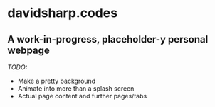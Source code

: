 # davidsharp.codes
## A work-in-progress, placeholder-y personal webpage
*TODO:*
+ Make a pretty background
+ Animate into more than a splash screen
+ Actual page content and further pages/tabs
